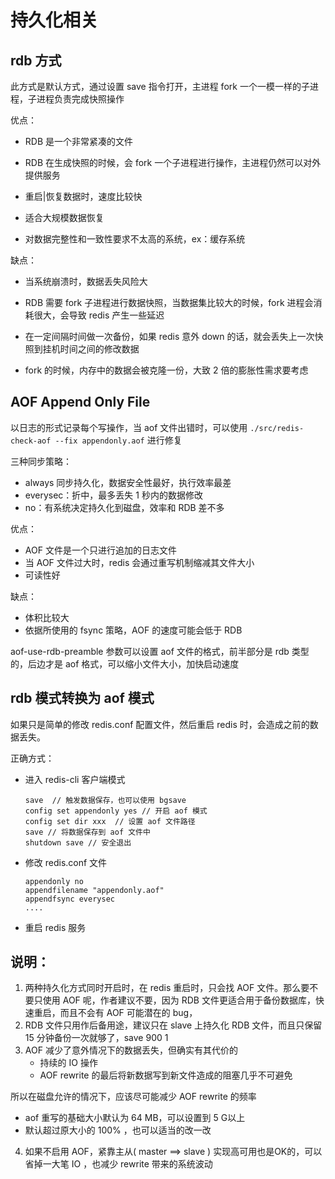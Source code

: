 # 持久化相关


## rdb 方式

此方式是默认方式，通过设置 save 指令打开，主进程 fork 一个一模一样的子进程，子进程负责完成快照操作


优点：

* RDB 是一个非常紧凑的文件
* RDB 在生成快照的时候，会 fork 一个子进程进行操作，主进程仍然可以对外提供服务
* 重启|恢复数据时，速度比较快

* 适合大规模数据恢复
* 对数据完整性和一致性要求不太高的系统，ex：缓存系统

缺点：

* 当系统崩溃时，数据丢失风险大
* RDB 需要 fork 子进程进行数据快照，当数据集比较大的时候，fork 进程会消耗很大，会导致 redis 产生一些延迟

* 在一定间隔时间做一次备份，如果 redis 意外 down 的话，就会丢失上一次快照到挂机时间之间的修改数据
* fork 的时候，内存中的数据会被克隆一份，大致 2 倍的膨胀性需求要考虑


## AOF Append Only File

以日志的形式记录每个写操作，当 aof 文件出错时，可以使用 ```./src/redis-check-aof --fix appendonly.aof``` 进行修复


三种同步策略：

* always 同步持久化，数据安全性最好，执行效率最差
* everysec：折中，最多丢失 1 秒内的数据修改
* no：有系统决定持久化到磁盘，效率和 RDB 差不多


优点：

* AOF 文件是一个只进行追加的日志文件
* 当 AOF 文件过大时，redis 会通过重写机制缩减其文件大小
* 可读性好

缺点：

* 体积比较大
* 依据所使用的 fsync 策略，AOF 的速度可能会低于 RDB 


aof-use-rdb-preamble 参数可以设置 aof 文件的格式，前半部分是 rdb 类型的，后边才是 aof 格式，可以缩小文件大小，加快启动速度




## rdb 模式转换为 aof 模式

如果只是简单的修改 redis.conf 配置文件，然后重启 redis 时，会造成之前的数据丢失。   

正确方式：


* 进入 redis-cli 客户端模式

	```
	save  // 触发数据保存，也可以使用 bgsave 
	config set appendonly yes // 开启 aof 模式
	config set dir xxx  // 设置 aof 文件路径
	save // 将数据保存到 aof 文件中
	shutdown save // 安全退出
	```

* 修改 redis.conf 文件

  ```
  appendonly no
  appendfilename "appendonly.aof"
  appendfsync everysec
  ....
  ```
* 重启 redis 服务


## 说明：

1. 两种持久化方式同时开启时，在 redis 重启时，只会找 AOF 文件。那么要不要只使用 AOF 呢，作者建议不要，因为 RDB 文件更适合用于备份数据库，快速重启，而且不会有 AOF 可能潜在的 bug，
2. RDB 文件只用作后备用途，建议只在 slave 上持久化 RDB 文件，而且只保留 15 分钟备份一次就够了，save 900 1
3. AOF 减少了意外情况下的数据丢失，但确实有其代价的
   * 持续的 IO 操作
   * AOF rewrite 的最后将新数据写到新文件造成的阻塞几乎不可避免

  
  所以在磁盘允许的情况下，应该尽可能减少 AOF rewrite 的频率
   * aof 重写的基础大小默认为 64 MB，可以设置到 5 G以上
   * 默认超过原大小的 100% ，也可以适当的改一改

4. 如果不启用 AOF，紧靠主从( master ==> slave ) 实现高可用也是OK的，可以省掉一大笔 IO ，也减少 rewrite 带来的系统波动
  
  
  
  
  
  
  
  
  
  



